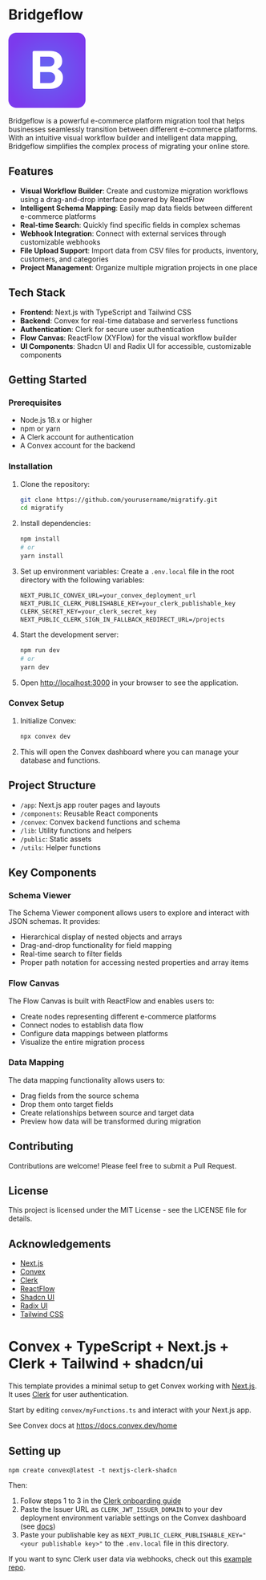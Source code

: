 # Bridgeflow

![Bridgeflow Logo](public/icons/Bridgeflow.svg)

Bridgeflow is a powerful e-commerce platform migration tool that helps businesses seamlessly transition between different e-commerce platforms. With an intuitive visual workflow builder and intelligent data mapping, Bridgeflow simplifies the complex process of migrating your online store.

## Features

- **Visual Workflow Builder**: Create and customize migration workflows using a drag-and-drop interface powered by ReactFlow
- **Intelligent Schema Mapping**: Easily map data fields between different e-commerce platforms
- **Real-time Search**: Quickly find specific fields in complex schemas
- **Webhook Integration**: Connect with external services through customizable webhooks
- **File Upload Support**: Import data from CSV files for products, inventory, customers, and categories
- **Project Management**: Organize multiple migration projects in one place

## Tech Stack

- **Frontend**: Next.js with TypeScript and Tailwind CSS
- **Backend**: Convex for real-time database and serverless functions
- **Authentication**: Clerk for secure user authentication
- **Flow Canvas**: ReactFlow (XYFlow) for the visual workflow builder
- **UI Components**: Shadcn UI and Radix UI for accessible, customizable components

## Getting Started

### Prerequisites

- Node.js 18.x or higher
- npm or yarn
- A Clerk account for authentication
- A Convex account for the backend

### Installation

1. Clone the repository:
   ```bash
   git clone https://github.com/yourusername/migratify.git
   cd migratify
   ```

2. Install dependencies:
   ```bash
   npm install
   # or
   yarn install
   ```

3. Set up environment variables:
   Create a `.env.local` file in the root directory with the following variables:
   ```
   NEXT_PUBLIC_CONVEX_URL=your_convex_deployment_url
   NEXT_PUBLIC_CLERK_PUBLISHABLE_KEY=your_clerk_publishable_key
   CLERK_SECRET_KEY=your_clerk_secret_key
   NEXT_PUBLIC_CLERK_SIGN_IN_FALLBACK_REDIRECT_URL=/projects
   ```

4. Start the development server:
   ```bash
   npm run dev
   # or
   yarn dev
   ```

5. Open [http://localhost:3000](http://localhost:3000) in your browser to see the application.

### Convex Setup

1. Initialize Convex:
   ```bash
   npx convex dev
   ```

2. This will open the Convex dashboard where you can manage your database and functions.

## Project Structure

- `/app`: Next.js app router pages and layouts
- `/components`: Reusable React components
- `/convex`: Convex backend functions and schema
- `/lib`: Utility functions and helpers
- `/public`: Static assets
- `/utils`: Helper functions

## Key Components

### Schema Viewer

The Schema Viewer component allows users to explore and interact with JSON schemas. It provides:

- Hierarchical display of nested objects and arrays
- Drag-and-drop functionality for field mapping
- Real-time search to filter fields
- Proper path notation for accessing nested properties and array items

### Flow Canvas

The Flow Canvas is built with ReactFlow and enables users to:

- Create nodes representing different e-commerce platforms
- Connect nodes to establish data flow
- Configure data mappings between platforms
- Visualize the entire migration process

### Data Mapping

The data mapping functionality allows users to:

- Drag fields from the source schema
- Drop them onto target fields
- Create relationships between source and target data
- Preview how data will be transformed during migration

## Contributing

Contributions are welcome! Please feel free to submit a Pull Request.

## License

This project is licensed under the MIT License - see the LICENSE file for details.

## Acknowledgements

- [Next.js](https://nextjs.org/)
- [Convex](https://www.convex.dev/)
- [Clerk](https://clerk.dev/)
- [ReactFlow](https://reactflow.dev/)
- [Shadcn UI](https://ui.shadcn.com/)
- [Radix UI](https://www.radix-ui.com/)
- [Tailwind CSS](https://tailwindcss.com/)

# Convex + TypeScript + Next.js + Clerk + Tailwind + shadcn/ui

This template provides a minimal setup to get Convex working with [Next.js](https://nextjs.org/). It uses [Clerk](https://clerk.dev/) for user authentication.

Start by editing `convex/myFunctions.ts` and interact with your Next.js app.

See Convex docs at https://docs.convex.dev/home

## Setting up

```
npm create convex@latest -t nextjs-clerk-shadcn
```

Then:

1. Follow steps 1 to 3 in the [Clerk onboarding guide](https://docs.convex.dev/auth/clerk#get-started)
2. Paste the Issuer URL as `CLERK_JWT_ISSUER_DOMAIN` to your dev deployment environment variable settings on the Convex dashboard (see [docs](https://docs.convex.dev/auth/clerk#configuring-dev-and-prod-instances))
3. Paste your publishable key as `NEXT_PUBLIC_CLERK_PUBLISHABLE_KEY="<your publishable key>"` to the `.env.local` file in this directory.

If you want to sync Clerk user data via webhooks, check out this [example repo](https://github.com/thomasballinger/convex-clerk-users-table/).
